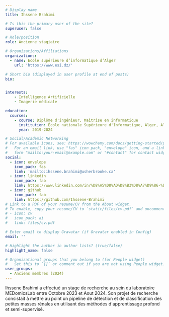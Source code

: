```yaml
---
# Display name
title: Ihssene Brahimi

# Is this the primary user of the site?
superuser: false

# Role/position
role: Ancienne stagiaire

# Organizations/Affiliations
organizations:
  - name: Ecole supérieure d’informatique d’Alger
    url: 'https://www.esi.dz/'

# Short bio (displayed in user profile at end of posts)
bio: 


interests:
    - Intelligence Artificielle
    - Imagerie médicale

education:
  courses:
    - course: Diplôme d'ingénieur, Maîtrise en informatique
      institution: École nationale Supérieure d'Informatique, Alger, Algérie
      year: 2019-2024

# Social/Academic Networking
# For available icons, see: https://wowchemy.com/docs/getting-started/page-builder/#icons
#   For an email link, use "fas" icon pack, "envelope" icon, and a link in the
#   form "mailto:your-email@example.com" or "#contact" for contact widget.
social:
  - icon: envelope
    icon_pack: fas
    link: 'mailto:ihssene.brahimi@usherbrooke.ca'
  - icon: linkedin
    icon_pack: fab
    link: https://www.linkedin.com/in/%D8%A5%D8%AD%D8%B3%D8%A7%D9%86-%D8%A7%D8%A8%D8%B1%D8%A7%D9%87%D9%8A%D9%85%D9%8A-%F0%9F%87%B5%F0%9F%87%B8%F0%9F%87%A9%F0%9F%87%BF-89724519a/
  - icon: github
    icon_pack: fab
    link: https://github.com/Ihssene-Brahimi
# Link to a PDF of your resume/CV from the About widget.
# To enable, copy your resume/CV to `static/files/cv.pdf` and uncomment the lines below.
# - icon: cv
#   icon_pack: ai
#   link: files/cv.pdf

# Enter email to display Gravatar (if Gravatar enabled in Config)
email: ''

# Highlight the author in author lists? (true/false)
highlight_name: false

# Organizational groups that you belong to (for People widget)
#   Set this to `[]` or comment out if you are not using People widget.
user_groups:
  - Anciens membres (2024)
---
```


Ihssene Brahimi a effectué un stage de recherche au sein du laboratoire MEDomicsLab entre Octobre 2023 et Aout 2024. Son projet de recherche consistait à mettre au point un pipeline de détection et de classification des petites masses rénales en utilisant des méthodes d'apprentissage profond et semi-supervisé.

